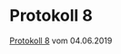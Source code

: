 # Protokoll 8
[Protokoll 8](https://github.com/winmam14/Protokoll-8/blob/master/protokoll_g3_winmam14_2019-06-04.md) vom 04.06.2019  
